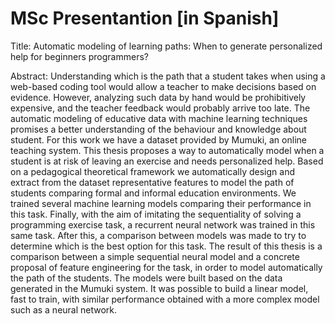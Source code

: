 # MSc Presentantion [in Spanish]

Title: Automatic modeling of learning paths: When to generate personalized help for beginners programmers?

Abstract: Understanding which is the path that a student takes when using a web-based coding tool would allow a teacher to make decisions based on evidence.
However, analyzing such data by hand would be prohibitively expensive, and the teacher feedback would probably arrive too late. The automatic modeling of educative data with machine learning techniques promises a better understanding of the behaviour and knowledge about student. 
For this work we have a dataset provided by Mumuki, an online teaching system. This thesis proposes a way to automatically model when a student is at risk of leaving an exercise and needs personalized help. Based on a pedagogical theoretical framework we automatically design and extract from the dataset  representative  features to model the path of students comparing formal and informal education environments.
We trained several machine learning models comparing their performance in this task. 
Finally, with the aim of imitating the sequentiality of solving a programming exercise task, a recurrent neural network was trained in this same task. After this, a comparison between models was made to try to determine which is the best option for this task.
The result of this thesis is a comparison between a simple sequential neural model and a concrete proposal of feature engineering for the task, in order to model automatically the path of the students. The models were built based on the data generated in the Mumuki system.
It was possible to build a linear model, fast to train, with similar performance obtained with a more complex model such as a neural network.
